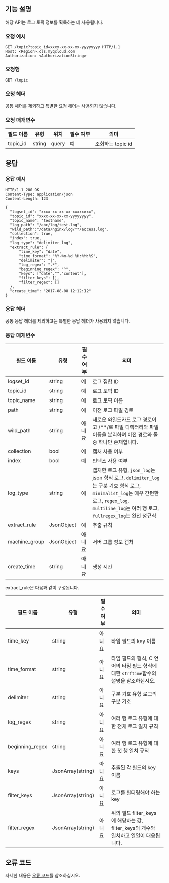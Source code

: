 ## 기능 설명

해당 API는 로그 토픽 정보를 획득하는 데 사용됩니다.

### 요청 예시

```
GET /topic?topic_id=xxxx-xx-xx-xx-yyyyyyyy HTTP/1.1
Host: <Region>.cls.myqcloud.com
Authorization: <AuthorizationString>
```

### 요청행

```
GET /topic
```

### 요청 헤더

공통 헤더를 제외하고 특별한 요청 헤더는 사용되지 않습니다.

### 요청 매개변수

| 필드 이름   | 유형   | 위치  | 필수 여부 | 의미            |
| -------- | ------ | ----- | ---- | --------------- |
| topic_id | string | query | 예   | 조회하는 topic id |

## 응답

### 응답 예시

```
HTTP/1.1 200 OK
Content-Type: application/json
Content-Length: 123

{
  "logset_id": "xxxx-xx-xx-xx-xxxxxxxx",
  "topic_id": "xxxx-xx-xx-xx-yyyyyyyy",
  "topic_name": "testname",
  "log_path": "/abc/log/test.log",
  "wild_path":"/data/nginx/log/**/access.log",
  "collection": true,
  "index": true,
  "log_type": "delimiter_log",
  "extract_rule": {
      "time_key": "date",
      "time_format": "%Y-%m-%d %H:%M:%S",
      "delimiter": "|",
      "log_regex": ".*",
      "beginning_regex": "^",
      "keys": ["date","","content"],
      "filter_keys": [],
      "filter_regex": []
  },
  "create_time": "2017-08-08 12:12:12"
}
```

### 응답 헤더

공통 응답 헤더를 제외하고는 특별한 응답 헤더가 사용되지 않습니다.

### 응답 매개변수

| 필드 이름        | 유형       | 필수 여부 | 의미                                                         |
| ------------- | ---------- | ---- | ------------------------------------------------------------ |
| logset_id     | string     | 예   | 로그 집합 ID                                                  |
| topic_id      | string     | 예   | 로그 토픽 ID                                                |
| topic_name    | string     | 예   | 로그 토픽 이름                                               |
| path          | string     | 예   | 이전 로그 파일 경로                                                |
| wild_path	    | string	   | 아니요	 | 새로운 와일드카드 로그 경로이고 /\*\*/로 파일 디렉터리와 파일 이름을 분리하며 이전 경로와 둘 중 하나만 존재합니다.  |
| collection    | bool       | 예   | 캡처 사용 여부                                                 |
| index         | bool       | 예   | 인덱스 사용 여부                                                 |
| log_type      | string     | 예   | 캡처한 로그 유형, `json_log`는 json 형식 로그, `delimiter_log`는 구분 기호 형식 로그, `minimalist_log`는 매우 간편한 로그, `regex_log`, `multiline_log`는 여러 행 로그, `fullregex_log`는 완전 정규식 |
| extract_rule  | JsonObject | 예   | 추출 규칙                                                     |
| machine_group | JsonObject | 아니요   | 서버 그룹 정보 캡처                                               |
| create_time   | string     | 아니요   | 생성 시간                                                     |

extract_rule은 다음과 같이 구성됩니다.

| 필드 이름          | 유형              | 필수 여부 | 의미                                                        |
| --------------- | ----------------- | -------- | ----------------------------------------------------------- |
| time_key        | string            | 아니요       | 타임 필드의 key 이름                                           |
| time_format     | string             | 아니요       | 타임 필드의 형식, C 언어의 타임 필드 형식에 대한 `strftime`함수의 설명을 참조하십시오. |
| delimiter       | string            | 아니요       | 구분 기호 유형 로그의 구분 기호                                      |
| log_regex       | string            | 아니요       | 여러 행 로그 유형에 대한 전체 로그 일치 규칙                             |
| beginning_regex | string            | 아니요       | 여러 행 로그 유형에 대한 첫 행 일치 규칙                                 |
| keys            | JsonArray(string) | 아니요       | 추출된 각 필드의 key 이름                                     |
| filter_keys     | JsonArray(string) | 아니요       | 로그를 필터링해야 하는 key                                           |
| filter_regex    | JsonArray(string) | 아니요       | 위의 필드 filter_keys에 해당하는 값, filter_keys의 개수와 일치하고 일일이 대응됩니다.        |

## 오류 코드

자세한 내용은 [오류 코드](https://cloud.tencent.com/document/product/614/12402)를 참조하십시오.

